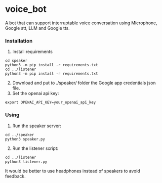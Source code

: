 # voice_bot
A bot that can support interruptable voice conversation using Microphone, Google stt, LLM and Google tts.
### Installation
1. Install requirements
```
cd speaker
python3 -m pip install -r requirements.txt
cd ../listener
python3 -m pip install -r requirements.txt
```
2. Download and put to ./speaker/ folder the Google app credentials json file.  
3. Set the openai api key:
```
export OPENAI_API_KEY=your_openai_api_key
```
### Using
1. Run the speaker server:
```
cd ../speaker
python3 speaker.py
```
2. Run the listener script:
```
cd ../listener
python3 listener.py
```
It would be better to use headphones instead of speakers to avoid feedback.